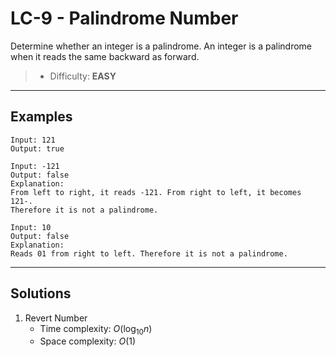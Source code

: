 # LC-9 - Palindrome Number

Determine whether an integer is a palindrome. An integer is a palindrome when it reads the same backward as forward.

> * Difficulty: **EASY**

---
## Examples

```
Input: 121
Output: true
```

```
Input: -121
Output: false
Explanation:
From left to right, it reads -121. From right to left, it becomes 121-. 
Therefore it is not a palindrome.
```

```
Input: 10
Output: false
Explanation:
Reads 01 from right to left. Therefore it is not a palindrome.
```

---
## Solutions

1. Revert Number
    * Time complexity: $O(\log_{10}{n})$
    * Space complexity: $O(1)$